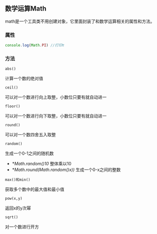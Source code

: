 ## 数学运算Math

math是一个工具类不用创建对象，它里面封装了和数学运算相关的属性和方法。

### 属性

```JavaScript
console.log(Math.PI) //打印π
```

### 方法

`abs()`

计算一个数的绝对值

`ceil()`

可以对一个数进行向上取整，小数位只要有就自动进一

`floor()`

可以对一个数进行向下取整，小数位只要有就自动进一

`round()`

可以对一个数四舍五入取整

`random()`

生成一个0-1之间的随机数

- **Math.random()*10**  整体乘以10
- **Math.round(Math.random()*x))** 生成一个0-x之间的整数

`max()和min()`

获取多个数中的最大值和最小值

`pow(x,y)`

返回x的y次幂

`sqrt()`

对一个数进行开方